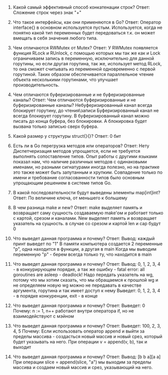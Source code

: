 1) Какой самый эффективный способ конкатенации строк?
Ответ:
Сложение строк через знак "+"

2) Что такое интерфейсы, как они применяются в Go?
Ответ:
Оператор interface{} в основном используется пустым.
Используется, когда не понятно какой тип переменных будет передоваться т.к. он может вмещать в себя значения любого типа.

3) Чем отличаются RWMutex от Mutex?
Ответ:
У RWMutex появляется функция RLock и RUnlock, с помощью которых мы так же как и Lock ограничиваем запись в переменную, исключительно для данной горутины, но если другая горутина, так же, использует метод RLock, то она сможет считывать из переменной одновременно с первой горутиной.
Таких образом обеспечивается параллельное чтение объекта несколькими горутинами, что улучшает производительность.

4) Чем отличаются буферизированные и не буферизированные каналы?
Ответ:
Чем отличаются буферизированные и не буферизированные каналы? Небуферизированный канал всегда блокирует горутину, до чтения\записи Буферизированный канал не всегда блокирует горутину. В буферизированный канал можно писать до конца буфера, без блокировки. А блокировка будет вызвана только записью сверх буфера.

5) Какой размер у структуры struct{}{}?
Ответ: 0 бит

6) Есть ли в Go перегрузка методов или операторов?
Ответ: Нету
Диспетчеризация методов упрощается, если не требуется выполнять сопоставление типов. Опыт работы с другими языками показал нам, что наличие различных методов с одинаковыми именами, но разными сигнатурами иногда полезно, но на практике это также может быть запутанным и хрупким. Совпадение только по имени и требование согласованности типов было основным упрощающим решением в системе типов Go.

7) В какой последовательности будут выведены элементы map[int]int?
Ответ:
По величине ключа, от меньшего к большему

8) В чем разница make и new?
Ответ:
make выделяет память и возвращает саму сущность создаваемую make'ом и работает только с картой, срезом и каналами. 
New выделяет память и возвращает указатель на сущность. в случае со срезом и картой len и cap будут 0

10. Что выведет данная программа и почему? 
Ответ:
Вывод: каждый принт выведет по "1"
В памяти компьютера создается 2 переменные "p", одна находится в функции, а другая в main
Когда мы выводим переменную "p" - берем всегда только ту, что находится в main

11) Что выведет данная программа и почему? 
Ответ:
Вывод: 0, 1, 2, 3, 4 - в конкурирующем порядке, а так же ошибку - fatal error: all goroutines are asleep - deadlock!
Надо передать указатель на wg, потому что мы хотим сказать, что мы обращаемся к прошлой wg и не определяем новую
wg можно не передавать в качестве аргумента, горутина и так имеет доступ к нему
Выведет: 0, 1, 2, 3, 4 - в порядке конкуренции, exit - в конце

12) Что выведет данная программа и почему?
Ответ:
Выведет: 0
Почему:
n := 1, n++  работают внутри оператора if, но не взаимодействуют с мэйном

13) Что выведет данная программа и почему?
Ответ:
Выведет: 100, 2, 3, 4, 5
Почему:
Если использовать оператор append и выйти за пределы массива - создасться новый массив и новый срез, который будет указывать на него. При операции v = append(v, b), так и выходит

14) Что выведет данная программа и почему?
Ответ:
Вывод: [b b a][a a]
При операции slice = append(slice, "a") мы выходим за пределы массива и создаем новый массив и срез, указывающий на него.
